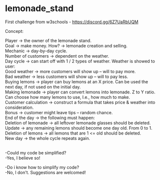 # lemonade_stand
First challenge from w3schools - https://discord.gg/6Z7UaRbUQM




Concept:

Player -> the owner of the lemonade stand. <br>
Goal -> make money. How? -> lemonade creation and selling. <br>
Mechanic -> day-by-day cycle. <br>
Number of customers -> dependent on the weather. <br>
Day cycle -> can start off with 1 / 2 types of weather. Weather is showed to user: <br>
Good weather -> more customers will show up – will to pay more. <br>
Bad weather -> less customers will show up – will to pay less. <br>
Buying lemons -> player can buy lemons at an X price. Can be used the next day, if not used on the initial day. <br>
Making lemonade -> player can convert lemons into lemonade. Z to Y ratio. Can choose how many lemons to use, I.e., how much to make.  <br>
Customer calculation -> construct a formula that takes price & weather into consideration. <br>
Bonus -> customer might leave tips – random chance. <br>
End of the day -> the following must happen: <br>
Deletion of lemonade -> all leftover lemonade glasses should be deleted. <br>
Update -> any remaining lemons should become one day old. From 0 to 1. <br>
Deletion of lemons -> all lemons that are 1 <= old should be deleted. <br>
New day -> the whole cycle repeats again.  <br> <br>

-Could my code be simplified?<br>
-Yes, I believe so!

-Do i know how to simplify my code?<br>
-No, I don't. Suggestions are welcomed!
